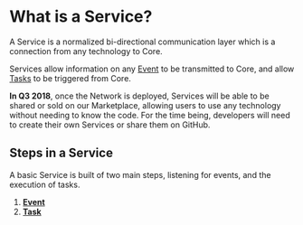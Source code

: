 # What is a Service?

A Service is a normalized bi-directional communication layer which is a connection from any technology to Core.   
  
Services allow information on any [Event](communication-with-the-core.md) to be transmitted to Core, and allow [Tasks](tasks.md) to be triggered from Core.

**In Q3 2018**, once the Network is deployed, Services will be able to be shared or sold on our Marketplace, allowing users to use any technology without needing to know the code. For the time being, developers will need to create their own Services or share them on GitHub. 

## Steps in a Service

A basic Service is built of two main steps, listening for events, and the execution of tasks.

1. [**Event**](communication-with-the-core.md)
2. [**Task**](tasks.md)



